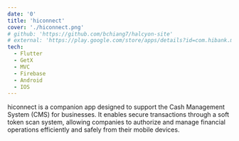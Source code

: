 ```yaml
---
date: '0'
title: 'hiconnect'
cover: './hiconnect.png'
# github: 'https://github.com/bchiang7/halcyon-site'
# external: 'https://play.google.com/store/apps/details?id=com.hibank.mobile&hl=en'
tech:
  - Flutter
  - GetX
  - MVC
  - Firebase
  - Android
  - IOS
---
```


hiconnect is a companion app designed to support the Cash Management System (CMS) for businesses. It enables secure transactions through a soft token scan system, allowing companies to authorize and manage financial operations efficiently and safely from their mobile devices.

